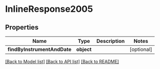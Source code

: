 # InlineResponse2005

## Properties
Name | Type | Description | Notes
------------ | ------------- | ------------- | -------------
**findByInstrumentAndDate** | **object** |  | [optional] 

[[Back to Model list]](../README.md#documentation-for-models) [[Back to API list]](../README.md#documentation-for-api-endpoints) [[Back to README]](../README.md)


